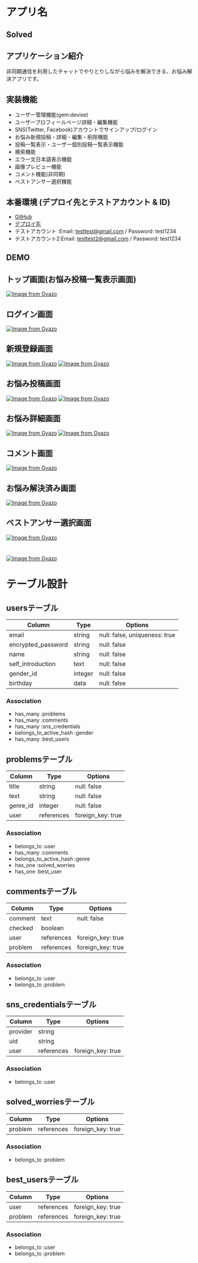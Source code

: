 # アプリ名

## Solved

## アプリケーション紹介

 非同期通信を利用したチャットでやりとりしながら悩みを解決できる、お悩み解決アプリです。

## 実装機能

* ユーザー管理機能(gem:devise)
* ユーザープロフィールページ詳細・編集機能
* SNS(Twitter, Facebook)アカウントでサインアップ/ログイン
* お悩み新規投稿・詳細・編集・削除機能
* 投稿一覧表示・ユーザー個別投稿一覧表示機能
* 検索機能
* エラー文日本語表示機能
* 画像プレビュー機能
* コメント機能(非同期)
* ベストアンサー選択機能

## 本番環境 (デプロイ先とテストアカウント & ID) 

* [GitHub](https://github.com/maetatu22/Solved) 
* [デプロイ先](http://46.51.237.161/)
* テストアカウント :Email: testtest@gmail.com / Password: test1234
* テストアカウント2:Email: testtest2@gmail.com / Password: test1234

## DEMO

## トップ画面(お悩み投稿一覧表示画面)

[![Image from Gyazo](https://i.gyazo.com/614015edfae80d595de40ae53f593419.png)](https://gyazo.com/614015edfae80d595de40ae53f593419)

## ログイン画面

[![Image from Gyazo](https://i.gyazo.com/52b4a8bcb92956a77398b8332fdf41b5.png)](https://gyazo.com/52b4a8bcb92956a77398b8332fdf41b5)

## 新規登録画面

[![Image from Gyazo](https://i.gyazo.com/4b64e1d8504e17b91674918370996af2.png)](https://gyazo.com/4b64e1d8504e17b91674918370996af2)
[![Image from Gyazo](https://i.gyazo.com/f1b8dd400a24ebec7eb110cddc07e229.png)](https://gyazo.com/f1b8dd400a24ebec7eb110cddc07e229)

 ## お悩み投稿画面

 [![Image from Gyazo](https://i.gyazo.com/642141c0e3421015b46c36dc39c93bbd.png)](https://gyazo.com/642141c0e3421015b46c36dc39c93bbd)
 [![Image from Gyazo](https://i.gyazo.com/fb1b4227ce1a56e49031561f97bc64ee.png)](https://gyazo.com/fb1b4227ce1a56e49031561f97bc64ee)

 ## お悩み詳細画面

 [![Image from Gyazo](https://i.gyazo.com/dea6adb10ad1e38cd0bf3424a912f825.jpg)](https://gyazo.com/dea6adb10ad1e38cd0bf3424a912f825)
 [![Image from Gyazo](https://i.gyazo.com/26729f929e0a76d855f8dace60efc083.png)](https://gyazo.com/26729f929e0a76d855f8dace60efc083)

 ## コメント画面

 [![Image from Gyazo](https://i.gyazo.com/9dc7c067e9b52756a62790619223db16.png)](https://gyazo.com/9dc7c067e9b52756a62790619223db16)

 ## お悩み解決済み画面

 [![Image from Gyazo](https://i.gyazo.com/471026a62845104f64999b6702565ec3.png)](https://gyazo.com/471026a62845104f64999b6702565ec3)

 ## ベストアンサー選択画面

 [![Image from Gyazo](https://i.gyazo.com/e6662670ccd6eda571426b8693eb3289.png)](https://gyazo.com/e6662670ccd6eda571426b8693eb3289)
 #
 [![Image from Gyazo](https://i.gyazo.com/bbf74a81a75172d308bedc99f4a2413f.png)](https://gyazo.com/bbf74a81a75172d308bedc99f4a2413f)


# テーブル設計

## usersテーブル

| Column            | Type               | Options                       |
| ----------------- | ------------------ | ----------------------------- |
| email             | string             |  null: false, uniqueness: true|
| encrypted_password| string             |  null: false                  |
| name              | string             |  null: false                  |
| self_introduction | text               |  null: false                  |
| gender_id         | integer            |  null: false                  |
| birthday          | data               |  null: false                  |   

### Association

- has_many :problems
- has_many :comments
- has_many :sns_credentials
- belongs_to_active_hash :gender
- has_many :best_users

## problemsテーブル

| Column        | Type       | Options           |
| ------------- | ---------- | ----------------- |
| title         | string     | null: false       |
| text          | string     | null: false       |
| genre_id      | integer    | null: false       |
| user          | references | foreign_key: true |

### Association

- belongs_to :user
- has_many :comments
- belongs_to_active_hash :genre
- has_one :solved_worries
- has_one :best_user

## commentsテーブル

| Column             | Type       | Options           |
| ------------------ | ---------- | ----------------- |
| comment            | text       | null: false       |
| checked            | boolean    |                   |
| user               | references | foreign_key: true |
| problem            | references | foreign_key: true |

### Association

- belongs_to :user
- belongs_to :problem

## sns_credentialsテーブル

| Column             | Type       | Options           |
| ------------------ | ---------- | ----------------- |
| provider           | string     |                   |
| uid                | string     |                   |
| user               | references | foreign_key: true |

### Association

- belongs_to :user

## solved_worriesテーブル

| Column             | Type       | Options           |
| ------------------ | ---------- | ----------------- |
| problem            | references | foreign_key: true |

### Association

- belongs_to :problem

## best_usersテーブル

| Column             | Type       | Options           |
| ------------------ | ---------- | ----------------- |
| user               | references | foreign_key: true |
| problem            | references | foreign_key: true |

### Association

- belongs_to :user
- belongs_to :problem

